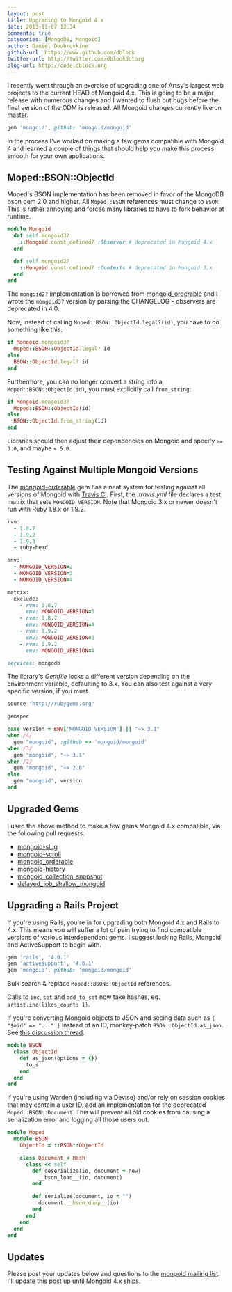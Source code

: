 ```yaml
---
layout: post
title: Upgrading to Mongoid 4.x
date: 2013-11-07 12:34
comments: true
categories: [MongoDB, Mongoid]
author: Daniel Doubrovkine
github-url: https://www.github.com/dblock
twitter-url: http://twitter.com/dblockdotorg
blog-url: http://code.dblock.org
---
```


I recently went through an exercise of upgrading one of Artsy's largest web projects to the current HEAD of Mongoid 4.x. This is going to be a major release with numerous changes and I wanted to flush out bugs before the final version of the ODM is released. All Mongoid changes currently live on [master](https://github.com/mongoid/mongoid).

```ruby
gem 'mongoid', github: 'mongoid/mongoid'
```

In the process I've worked on making a few gems compatible with Mongoid 4 and learned a couple of things that should help you make this process smooth for your own applications.

<!-- more -->

Moped::BSON::ObjectId
---------------------

Moped's BSON implementation has been removed in favor of the MongoDB bson gem 2.0 and higher. All `Moped::BSON` references must change to `BSON`. This is rather annoying and forces many libraries to have to fork behavior at runtime.

```ruby
module Mongoid
  def self.mongoid3?
    ::Mongoid.const_defined? :Observer # deprecated in Mongoid 4.x
  end

  def self.mongoid2?
    ::Mongoid.const_defined? :Contexts # deprecated in Mongoid 3.x
  end
end
```

The `mongoid2?` implementation is borrowed from [mongoid_orderable](https://github.com/pyromaniac/mongoid_orderable) and I wrote the `mongoid3?` version by parsing the CHANGELOG - observers are deprecated in 4.0.

Now, instead of calling `Moped::BSON::ObjectId.legal?(id)`, you have to do something like this:

```ruby
if Mongoid.mongoid3?
  Moped::BSON::ObjectId.legal? id
else
  BSON::ObjectId.legal? id
end
```

Furthermore, you can no longer convert a string into a `Moped::BSON::ObjectId(id)`, you must explicitly call `from_string`:

```ruby
if Mongoid.mongoid3?
  Moped::BSON::ObjectId(id)
else
  BSON::ObjectId.from_string(id)
end
```

Libraries should then adjust their dependencies on Mongoid and specify `>= 3.0`, and maybe `< 5.0`.

Testing Against Multiple Mongoid Versions
-----------------------------------------

The [mongoid-orderable](https://github.com/pyromaniac/mongoid_orderable) gem has a neat system for testing against all versions of Mongoid with [Travis CI](https://travis-ci.org/). First, the *.travis.yml* file declares a test matrix that sets `MONGOID_VERSION`. Note that Mongoid 3.x or newer doesn't run with Ruby 1.8.x or 1.9.2.

```ruby .travis.yml
rvm:
  - 1.8.7
  - 1.9.2
  - 1.9.3
  - ruby-head

env:
  - MONGOID_VERSION=2
  - MONGOID_VERSION=3
  - MONGOID_VERSION=4

matrix:
  exclude:
    - rvm: 1.8.7
      env: MONGOID_VERSION=3
    - rvm: 1.8.7
      env: MONGOID_VERSION=4
    - rvm: 1.9.2
      env: MONGOID_VERSION=3
    - rvm: 1.9.2
      env: MONGOID_VERSION=4

services: mongodb
```

The library's *Gemfile* locks a different version depending on the environment variable, defaulting to 3.x. You can also test against a very specific version, if you must.

```ruby Gemfile
source "http://rubygems.org"

gemspec

case version = ENV['MONGOID_VERSION'] || "~> 3.1"
when /4/
  gem "mongoid", :github => 'mongoid/mongoid'
when /3/
  gem "mongoid", "~> 3.1"
when /2/
  gem "mongoid", "~> 2.8"
else
  gem "mongoid", version
end
```

Upgraded Gems
-------------

I used the above method to make a few gems Mongoid 4.x compatible, via the following pull requests.

* [mongoid-slug](https://github.com/digitalplaywright/mongoid-slug/pull/146)
* [mongoid-scroll](https://github.com/dblock/mongoid-scroll/commit/b67e2867b133cd6bd1b8361ea51409f80ae91ffd)
* [mongoid_orderable](https://github.com/pyromaniac/mongoid_orderable/pull/18)
* [mongoid-history](https://github.com/aq1018/mongoid-history/pull/83)
* [mongoid_collection_snapshot](https://github.com/aaw/mongoid_collection_snapshot/pull/5)
* [delayed_job_shallow_mongoid](https://github.com/joeyAghion/delayed_job_shallow_mongoid/pull/6)

Upgrading a Rails Project
-------------------------

If you're using Rails, you're in for upgrading both Mongoid 4.x and Rails to 4.x. This means you will suffer a lot of pain trying to find compatible versions of various interdependent gems. I suggest locking Rails, Mongoid and ActiveSupport to begin with.

``` ruby Gemfile
gem 'rails', '4.0.1'
gem 'activesupport', '4.0.1'
gem 'mongoid', github: 'mongoid/mongoid'
```

Bulk search & replace `Moped::BSON::ObjectId` references.

Calls to `inc`, `set` and `add_to_set` now take hashes, eg. `artist.inc(likes_count: 1)`.

If you're converting Mongoid objects to JSON and seeing data such as `{ "$oid" => "..." }` instead of an ID, monkey-patch `BSON::ObjectId.as_json`. See [this discussion thread](https://groups.google.com/forum/#!msg/mongoid/MaXFVw7D_4s/T3sl6Flg428J).

``` ruby config/initializers/bson/object_id.rb
module BSON
  class ObjectId
    def as_json(options = {})
      to_s
    end
  end
end
```

If you're using Warden (including via Devise) and/or rely on session cookies that may contain a user ID, add an implementation for the deprecated `Moped::BSON::Document`. This will prevent all old cookies from causing a serialization error and logging all those users out.

``` ruby config/initializers/bson/
module Moped
  module BSON
    ObjectId = ::BSON::ObjectId

    class Document < Hash
      class << self
        def deserialize(io, document = new)
          __bson_load__(io, document)
        end

        def serialize(document, io = "")
          document.__bson_dump__(io)
        end
      end
    end
  end
end
```

Updates
-------

Please post your updates below and questions to the [mongoid mailing list](https://groups.google.com/forum/#!forum/mongoid). I'll update this post up until Mongoid 4.x ships.

